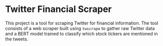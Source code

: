 # Twitter Financial Scraper

This project is a tool for scraping Twitter for financial information. The tool consists of a web scraper built using `twscrape` to gather raw Twitter data and a BERT model trained to classify which stock tickers are mentioned in the tweets.